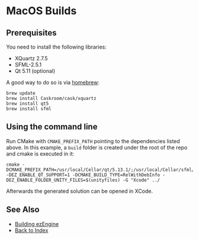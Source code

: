 # MacOS Builds

## Prerequisites

You need to install the following libraries:
  * XQuartz 2.7.5
  * SFML-2.5.1
  * Qt 5.11 (optional)

A good way to do so is via [homebrew](https://brew.sh/):

```
brew update
brew install Caskroom/cask/xquartz
brew install qt5
brew install sfml
```

## Using the command line

Run CMake with `CMAKE_PREFIX_PATH` pointing to the dependencies listed above. In this example, a `build` folder is created under the root of the repo and cmake is executed in it:

```
cmake -DCMAKE_PREFIX_PATH=/usr/local/Cellar/qt/5.13.1/;/usr/local/Cellar/sfml/2.5.1/ -DEZ_ENABLE_QT_SUPPORT=1 -DCMAKE_BUILD_TYPE=RelWithDebInfo -DEZ_ENABLE_FOLDER_UNITY_FILES=$(unityfiles) -G "Xcode" ../
```

Afterwards the generated solution can be opened in XCode.

## See Also

* [Building ezEngine](building-ez.md)
* [Back to Index](../index.md)
